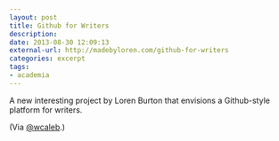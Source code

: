 ```yaml
---
layout: post
title: Github for Writers
description: 
date: 2013-08-30 12:09:13
external-url: http://madebyloren.com/github-for-writers
categories: excerpt
tags:
- academia
---
```

A new interesting project by Loren Burton that envisions a Github-style platform for writers.

(Via [@wcaleb](twitter.com/wcaleb).)
